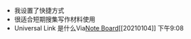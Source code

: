 - 我设置了快捷方式
- 很适合短期搜集写作材料使用
- Universal Link 是什么Via[Note Board](chrome-extension://goficmpcgcnombioohjcgdhbaloknabb/popup.html)[[20210104]] 下午9:08
